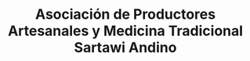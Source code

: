 ---
title: "Asociación de Productores Artesanales y Medicina Tradicional Sartawi Andino"
url: /cochabamba/asociacion-de-productores-artesanales-y-medicina-tradicional-sartawi-andino/
shop: Kräuter
---